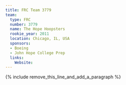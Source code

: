 ```yaml
---
title: FRC Team 3779
team:
  type: FRC
  number: 3779
  name: The Hope Hoopsters
  rookie_year: 2011
  location: Chicago, IL, USA
  sponsors:
  - Boeing
  - John Hope College Prep
  links:
    Website:
---
```


{% include remove_this_line_and_add_a_paragraph %}